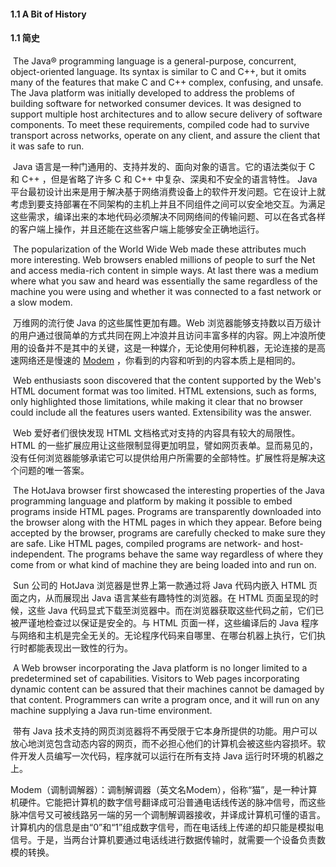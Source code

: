 #### 1.1 A Bit of History

#### 1.1 简史

​		The Java® programming language is a general-purpose, concurrent, object-oriented language. Its syntax is similar to C and C++, but it omits many of the features that make C and C++ complex, confusing, and unsafe. The Java platform was initially developed to address the problems of building software for networked consumer devices. It was designed to support multiple host architectures and to allow secure delivery of software components. To meet these requirements, compiled code had to survive transport across networks, operate on any client, and assure the client that it was safe to run.

​		Java 语言是一种门通用的、支持并发的、面向对象的语言。它的语法类似于 C 和  C++ ，但是省略了许多 C 和 C++ 中复杂、深奥和不安全的语言特性。 Java 平台最初设计出来是用于解决基于网络消费设备上的软件开发问题。它在设计上就考虑到要支持部署在不同架构的主机上并且不同组件之间可以安全地交互。为满足这些需求，编译出来的本地代码必须解决不同网络间的传输问题、可以在各式各样的客户端上操作，并且还能在这些客户端上能够安全正确地运行。

​		The popularization of the World Wide Web made these attributes much more interesting. Web browsers enabled millions of people to surf the Net and access media-rich content in simple ways. At last there was a medium where what you saw and heard was essentially the same regardless of the machine you were using and whether it was connected to a fast network or a slow modem.

​		万维网的流行使 Java 的这些属性更加有趣。Web 浏览器能够支持数以百万级计的用户通过很简单的方式共同在网上冲浪并且访问丰富多样的内容。网上冲浪所使用的设备并不是其中的关键，这是一种媒介，无论使用何种机器，无论连接的是高速网络还是慢速的 <a href="#modem">Modem</a> ，你看到的内容和听到的内容本质上是相同的。

​		Web enthusiasts soon discovered that the content supported by the Web's HTML document format was too limited. HTML extensions, such as forms, only highlighted those limitations, while making it clear that no browser could include all the features users wanted. Extensibility was the answer.

​		Web 爱好者们很快发现 HTML 文档格式对支持的内容具有较大的局限性。 HTML 的一些扩展应用让这些限制显得更加明显，譬如网页表单。显而易见的，没有任何浏览器能够承诺它可以提供给用户所需要的全部特性。扩展性将是解决这个问题的唯一答案。

​		The HotJava browser first showcased the interesting properties of the Java programming language and platform by making it possible to embed programs inside HTML pages. Programs are transparently downloaded into the browser along with the HTML pages in which they appear. Before being accepted by the browser, programs are carefully checked to make sure they are safe. Like HTML pages, compiled programs are network- and host-independent. The programs behave the same way regardless of where they come from or what kind of machine they are being loaded into and run on.

​		Sun 公司的 HotJava 浏览器是世界上第一款通过将 Java 代码内嵌入 HTML 页面之内，从而展现出 Java 语言某些有趣特性的浏览器。在 HTML 页面呈现的时候，这些 Java 代码显式下载至浏览器中。而在浏览器获取这些代码之前，它们已被严谨地检查过以保证是安全的。与 HTML 页面一样，这些编译后的 Java 程序与网络和主机是完全无关的。无论程序代码来自哪里、在哪台机器上执行，它们执行时都能表现出一致性的行为。

​		A Web browser incorporating the Java platform is no longer limited to a predetermined set of capabilities. Visitors to Web pages incorporating dynamic content can be assured that their machines cannot be damaged by that content. Programmers can write a program once, and it will run on any machine supplying a Java run-time environment.

​		带有 Java 技术支持的网页浏览器将不再受限于它本身所提供的功能。用户可以放心地浏览包含动态内容的网页，而不必担心他们的计算机会被这些内容损坏。软件开发人员编写一次代码，程序就可以运行在所有支持 Java 运行时环境的机器之上。



<a name="modem">Modem（调制调解器）：调制解调器（英文名Modem），俗称“猫”，是一种计算机硬件。它能把计算机的数字信号翻译成可沿普通电话线传送的脉冲信号，而这些脉冲信号又可被线路另一端的另一个调制解调器接收，并译成计算机可懂的语言。计算机内的信息是由“0”和“1”组成数字信号，而在电话线上传递的却只能是模拟电信号。于是，当两台计算机要通过电话线进行数据传输时，就需要一个设备负责数模的转换。</a>

